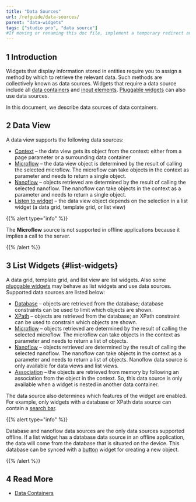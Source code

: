 ```yaml
---
title: "Data Sources"
url: /refguide/data-sources/
parent: "data-widgets"
tags: ["studio pro", "data source"]
#If moving or renaming this doc file, implement a temporary redirect and let the respective team know they should update the URL in the product. See Mapping to Products for more details.
---
```


## 1 Introduction

Widgets that display information stored in entities require you to assign a method by which to retrieve the relevant data. Such methods are collectively known as data sources. Widgets that require a data source include all [data containers](/refguide/data-widgets/) and [input elements](/refguide/input-widgets/). [Pluggable widgets](/apidocs-mxsdk/apidocs/pluggable-widgets/) can also use data sources.

In this document, we describe data sources of data containers. 

## 2 Data View

A data view supports the following data sources:

*   [Context](/refguide/context-source/) – the data view gets its object from the context:  either from a page parameter or a surrounding data container
*   [Microflow](/refguide/microflow-source/) – the data view object is determined by the result of calling the selected microflow. The microflow can take objects in the context as parameter and needs to return a single object.
*   [Nanoflow](/refguide/nanoflow-source/) – objects retrieved are determined by the result of calling the selected nanoflow. The nanoflow can take objects in the context as a parameter and needs to return a single object. 
*   [Listen to widget](/refguide/listen-to-grid-source/) – the data view object depends on the selection in a list widget (a data grid, template grid, or list view)

{{% alert type="info" %}}

The **Microflow** source is not supported in offline applications because it implies a call to the server.

{{% /alert %}}

## 3 List Widgets {#list-widgets}

A data grid, template grid, and list view are list widgets. Also some [pluggable widgets](/apidocs-mxsdk/apidocs/pluggable-widgets/) may behave as list widgets and use data sources. Supported data sources are listed below:

*   [Database](/refguide/database-source/) – objects are retrieved from the database; database constraints can be used to limit which objects are shown. 
*   [XPath](/refguide/xpath-source/) – objects are retrieved from the database; an XPath constraint can be used to constrain which objects are shown.
*   [Microflow](/refguide/microflow-source/) – objects retrieved are determined by the result of calling the selected microflow. The microflow can take objects in the context as parameter and needs to return a list of objects.
*   [Nanoflow](/refguide/nanoflow-source/) – objects retrieved are determined by the result of calling the selected nanoflow. The nanoflow can take objects in the context as a parameter and needs to return a list of objects. Nanoflow data source is only available for data views and list views. 
*   [Association](/refguide/association-source/) – the objects are retrieved from memory by following an association from the object in the context. So, this data source is only available when a widget is nested in another data container. 

 The data source also determines which features of the widget are enabled. For example, only widgets with a database or XPath data source can contain a [search bar](/refguide/search-bar/).

{{% alert type="info" %}}

Database and nanoflow data sources are the only data sources supported offline. If a list widget has a database data source in an offline application, the data will come from the database that is situated on the device. This database can be synced with a [button](/refguide/button-properties/) widget for creating a new object.

{{% /alert %}}

## 4 Read More

* [Data Containers](/refguide/data-widgets/)
